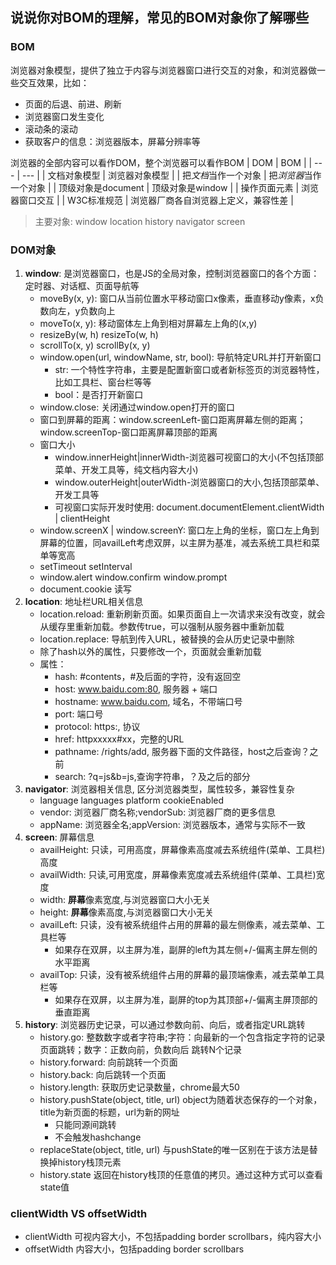 ## 说说你对BOM的理解，常见的BOM对象你了解哪些

### BOM
浏览器对象模型，提供了独立于内容与浏览器窗口进行交互的对象，和浏览器做一些交互效果，比如：
- 页面的后退、前进、刷新
- 浏览器窗口发生变化
- 滚动条的滚动
- 获取客户的信息：浏览器版本，屏幕分辨率等

浏览器的全部内容可以看作DOM，整个浏览器可以看作BOM
| DOM | BOM |
| --- | --- |
| 文档对象模型 | 浏览器对象模型 |
| 把*文档*当作一个对象 | 把*浏览器*当作一个对象 |
| 顶级对象是document | 顶级对象是window |
| 操作页面元素 | 浏览器窗口交互 |
| W3C标准规范 | 浏览器厂商各自浏览器上定义，兼容性差 |


> 主要对象: window location history navigator screen

### DOM对象
1. **window**: 是浏览器窗口，也是JS的全局对象，控制浏览器窗口的各个方面：定时器、对话框、页面导航等
    - moveBy(x, y): 窗口从当前位置水平移动窗口x像素，垂直移动y像素，x负数向左，y负数向上
    - moveTo(x, y): 移动窗体左上角到相对屏幕左上角的(x,y)
    - resizeBy(w, h) resizeTo(w, h)
    - scrollTo(x, y) scrollBy(x, y)
    - window.open(url, windowName, str, bool): 导航特定URL并打开新窗口
      - str: 一个特性字符串，主要是配置新窗口或者新标签页的浏览器特性，比如工具栏、窗台栏等等
      - bool：是否打开新窗口
    - window.close: 关闭通过window.open打开的窗口
    - 窗口到屏幕的距离：window.screenLeft-窗口距离屏幕左侧的距离；window.screenTop-窗口距离屏幕顶部的距离
    - 窗口大小
      - window.innerHeight|innerWidth-浏览器可视窗口的大小(不包括顶部菜单、开发工具等，纯文档内容大小)
      - window.outerHeight|outerWidth-浏览器窗口的大小,包括顶部菜单、开发工具等
      - 可视窗口实际开发时使用: document.documentElement.clientWidth | clientHeight
    - window.screenX | window.screenY: 窗口左上角的坐标，窗口左上角到屏幕的位置，同availLeft考虑双屏，以主屏为基准，减去系统工具栏和菜单等宽高
    - setTimeout setInterval
    - window.alert window.confirm window.prompt
    - document.cookie 读写
2. **location**: 地址栏URL相关信息
     - location.reload: 重新刷新页面。如果页面自上一次请求来没有改变，就会从缓存里重新加载。参数传true，可以强制从服务器中重新加载
     - location.replace: 导航到传入URL，被替换的会从历史记录中删除
     - 除了hash以外的属性，只要修改一个，页面就会重新加载
     - 属性：
       - hash: #contents，#及后面的字符，没有返回空
       - host: www.baidu.com:80, 服务器 + 端口
       - hostname: www.baidu.com, 域名，不带端口号
       - port: 端口号
       - protocol: https:, 协议
       - href: httpxxxxx#xx，完整的URL
       - pathname: /rights/add, 服务器下面的文件路径，host之后查询？之前
       - search: ?q=js&b=js,查询字符串，？及之后的部分
3. **navigator**: 浏览器相关信息, 区分浏览器类型，属性较多，兼容性复杂
     - language languages platform cookieEnabled
     - vendor: 浏览器厂商名称;vendorSub: 浏览器厂商的更多信息
     - appName: 浏览器全名;appVersion: 浏览器版本，通常与实际不一致
4. **screen**: 屏幕信息
     - availHeight: 只读，可用高度，屏幕像素高度减去系统组件(菜单、工具栏)高度
     - availWidth: 只读,可用宽度，屏幕像素宽度减去系统组件(菜单、工具栏)宽度
     - width: **屏幕**像素宽度,与浏览器窗口大小无关
     - height: **屏幕**像素高度,与浏览器窗口大小无关
     - availLeft: 只读，没有被系统组件占用的屏幕的最左侧像素，减去菜单、工具栏等
       - 如果存在双屏，以主屏为准，副屏的left为其左侧+/-偏离主屏左侧的水平距离
     - availTop: 只读，没有被系统组件占用的屏幕的最顶端像素，减去菜单工具栏等
       - 如果存在双屏，以主屏为准，副屏的top为其顶部+/-偏离主屏顶部的垂直距离
5. **history**: 浏览器历史记录，可以通过参数向前、向后，或者指定URL跳转
     - history.go: 整数数字或者字符串;字符：向最新的一个包含指定字符的记录页面跳转；数字：正数向前，负数向后 跳转N个记录
     - history.forward: 向前跳转一个页面
     - history.back: 向后跳转一个页面
     - history.length: 获取历史记录数量，chrome最大50
     - history.pushState(object, title, url) object为随着状态保存的一个对象，title为新页面的标题，url为新的网址
       - 只能同源间跳转
       - 不会触发hashchange
     - replaceState(object, title, url) 与pushState的唯一区别在于该方法是替换掉history栈顶元素
     - history.state 返回在history栈顶的任意值的拷贝。通过这种方式可以查看state值


### clientWidth VS offsetWidth
- clientWidth 可视内容大小，不包括padding border scrollbars，纯内容大小
- offsetWidth 内容大小，包括padding border scrollbars
